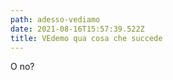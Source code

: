 ```yaml
---
path: adesso-vediamo
date: 2021-08-16T15:57:39.522Z
title: VEdemo qua cosa che succede
---
```

O no?